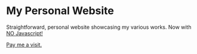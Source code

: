 # My Personal Website

Straightforward, personal website showcasing my various works. Now with <ins>NO Javascript!</ins>

[Pay me a visit.](https://dietofworms.github.io)
